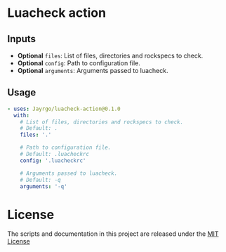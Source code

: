 # Luacheck action

## Inputs
- **Optional** `files`: List of files, directories and rockspecs to check.
- **Optional** `config`: Path to configuration file.
- **Optional** `arguments`: Arguments passed to luacheck.

## Usage
```yaml
- uses: Jayrgo/luacheck-action@0.1.0
  with:
    # List of files, directories and rockspecs to check.
    # Default: .
    files: '.'

    # Path to configuration file.
    # Default: .luacheckrc
    config: '.luacheckrc'

    # Arguments passed to luacheck.
    # Default: -q
    arguments: '-q'
```

# License

The scripts and documentation in this project are released under the [MIT License](LICENSE)
